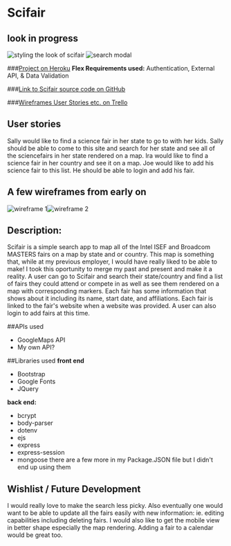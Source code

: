 Scifair
==============
look in progress
--------------------
![styling the look of scifair](https://trello-attachments.s3.amazonaws.com/56337d2ceb9bc26cf717cba6/1025x749/8964efca22947ee187c598715d982ad9/Screen_Shot_2015-10-30_at_7.44.20_AM.png)
![search modal](https://trello-attachments.s3.amazonaws.com/56337d2ceb9bc26cf717cba6/1165x585/36be2a6e64917cd3e7d68356da39e41a/Screen_Shot_2015-10-30_at_7.29.11_AM.png)

###[Project on Heroku](https://scifairfinder.herokuapp.com/)
**Flex Requirements used:**
Authentication, External API, & Data Validation

###[Link to Scifair source code on GitHub](https://github.com/laulaucia/Scifair)

###[Wireframes User Stories etc. on Trello](https://trello.com/b/zMw0BkYl/science-fair-map)

User stories
----------------------
Sally would like to find a science fair in her state to go to with her kids. Sally should be able to come to this site and search for her state and see all of the sciencefairs in her state rendered on a map.
Ira would like to find a science fair in her country and see it on a map.
Joe would like to add his science fair to this list. He should be able to login and add his fair.

A few wireframes from early on
------------------------------
![wireframe 1](https://trello-attachments.s3.amazonaws.com/56337d2ceb9bc26cf717cba6/938x479/92c57d58dc5ee638d244b5cdcd64de6f/Screen_Shot_2015-10-22_at_12.02.55_PM.png)![wireframe 2](https://trello-attachments.s3.amazonaws.com/56337d2ceb9bc26cf717cba6/937x443/19c3c6b9be7f0ced0e6421c41459694b/Screen_Shot_2015-10-22_at_12.02.38_PM.png)

Description:
-------------
Scifair is a simple search app to map all of the Intel ISEF and Broadcom MASTERS fairs on a map by state and or country. This map is something that, while at my previous employer, I would have really liked to be able to make! I took this oportunity to merge my past and present and make it a reality. A user can go to Scifair and search their state/country and find  a list of fairs they could attend or compete in as well as see them rendered on a map with corresponding markers. Each fair has some information that shows about it including its name, start date, and affiliations. Each fair is linked to the fair's website when a website was provided. A user can also login to add fairs at this time. 

##APIs used
* GoogleMaps API
* My own API?

##Libraries used
**front end**
* Bootstrap
* Google Fonts
* JQuery

**back end:**
* bcrypt
* body-parser
* dotenv
* ejs
* express
* express-session
* mongoose
there are a few more in my Package.JSON file but I didn't end up using them

Wishlist / Future Development
------------------------
I would really love to make the search less picky. Also eventually one would want to be able to update all the fairs easily with new information: ie. editing capabilities including deleting fairs. I would also like to get the mobile view in better shape especially the map rendering. Adding a fair to a calendar would be great too.
